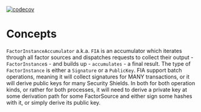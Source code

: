 [![codecov](https://codecov.io/github/Sajjon/one-does-not-simply-sign/branch/main/graph/badge.svg?token=PTFupnAjyZ)](https://codecov.io/github/Sajjon/one-does-not-simply-sign)

# Concepts

`FactorInstanceAccumulator` a.k.a. `FIA` is an accumulator which iterates through
all factor sources and dispatches requests to collect their output - `FactorInstance`s -
and builds up - `accumulates` - a final result. The type of `FactorInstance` is
either a `Signature` or a `PublicKey`. FIA support batch operations, meaning it will
collect signatures for MANY transactions, or it will derive public keys for many
Security Shields. In both for both operation kinds, or rather for both processes,
it will need to derive a private key at some derivation path for some FactorSource
and either sign some hashes with it, or simply derive its public key.

